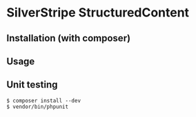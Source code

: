 # SilverStripe StructuredContent

## Installation (with composer)

## Usage

## Unit testing
    $ composer install --dev
    $ vendor/bin/phpunit
